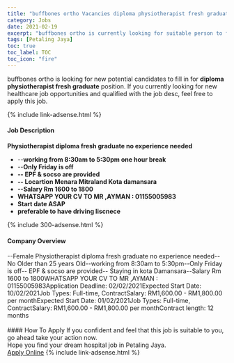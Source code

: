 ```yaml
---
title: "buffbones ortho Vacancies diploma physiotherapist fresh graduate" 
category: Jobs 
date: 2021-02-19 
excerpt: "buffbones ortho is currently looking for suitable person to fill in the diploma physiotherapist fresh graduate which positioned at Petaling Jaya" 
tags: [Petaling Jaya] 
toc: true 
toc_label: TOC 
toc_icon: "fire" 
--- 
```


<p>buffbones ortho is looking for new potential candidates to fill in for <b>diploma physiotherapist fresh graduate</b> position. If you currently looking for new healthcare job opportunities and qualified with the job desc, feel free to apply this job.
</p>{% include link-adsense.html %} 
<div><div><h4>Job Description</h4></div><div><div><span><div><p><strong>Physiotherapist diploma fresh graduate no experience needed</strong></p><ul><li>--<strong>working from 8:30am to 5:30pm one hour break&#160;</strong></li><li>--<strong>Only Friday is off</strong></li><li><strong>-- EPF &amp; socso are provided</strong></li><li><strong>-- Locartion Menara Mitraland Kota damansara</strong></li><li><strong>--Salary Rm 1600 to 1800</strong></li><li><strong>WHATSAPP YOUR CV TO MR ,AYMAN : 01155005983</strong></li><li><strong>Start date ASAP</strong></li><li><strong>preferable to have driving liscnece&#160;</strong></li></ul></div></span></div></div></div> 
{% include 300-adsense.html %} 
<div><div><h4>Company Overview</h4></div><div><div><span><div><div>--Female Physiotherapist diploma fresh graduate no experience needed--No Older than 25 years Old--working from 8:30am to 5:30pm--Only Friday is off-- EPF &amp; socso are provided-- Staying in kota Damansara--Salary Rm 1600 to 1800WHATSAPP YOUR CV TO MR ,AYMAN : 01155005983Application Deadline: 02/02/2021Expected Start Date: 10/02/2021Job Types: Full-time, ContractSalary: RM1,600.00 - RM1,800.00 per monthExpected Start Date: 01/02/2021Job Types: Full-time, ContractSalary: RM1,600.00 - RM1,800.00 per monthContract length: 12 months<br>
&#160;</div></div></span></div></div></div> 
#### How To Apply 
If you confident and feel that this job is suitable to you, go ahead take your action now. <br/> 
Hope you find your dream hospital job in Petaling Jaya. <br/> 
<a href="https://www.jobstreet.com.my/en/job/diploma-physiotherapist-fresh-graduate-4476184?jobId=jobstreet-my-job-4476184" class="btn btn--warning" target="_blank" rel="nofollow noopenner">Apply Online</a> 
{% include link-adsense.html %} 